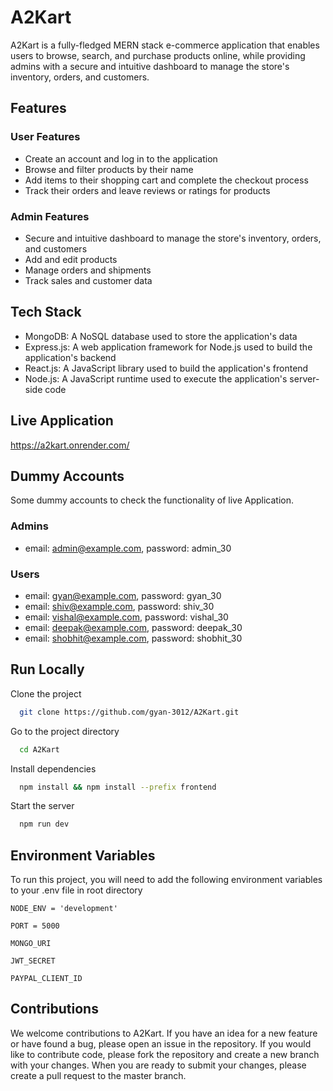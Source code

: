 
# A2Kart

A2Kart is a fully-fledged MERN stack e-commerce application that enables users to browse, search, and purchase products online, while providing admins with a secure and intuitive dashboard to manage the store's inventory, orders, and customers.

## Features

### User Features

- Create an account and log in to the application
- Browse and filter products by their name
- Add items to their shopping cart and complete the checkout process
- Track their orders and leave reviews or ratings for products

### Admin Features

- Secure and intuitive dashboard to manage the store's inventory, orders, and customers
- Add and edit products
- Manage orders and shipments
- Track sales and customer data


## Tech Stack

- MongoDB: A NoSQL database used to store the application's data
- Express.js: A web application framework for Node.js used to build the application's backend
- React.js: A JavaScript library used to build the application's frontend
- Node.js: A JavaScript runtime used to execute the application's server-side code


## Live Application

https://a2kart.onrender.com/
## Dummy Accounts

Some dummy accounts to check the functionality of live Application.

### Admins

- email: admin@example.com, password: admin_30

### Users

- email: gyan@example.com, password: gyan_30
- email: shiv@example.com, password: shiv_30
- email: vishal@example.com, password: vishal_30
- email: deepak@example.com, password: deepak_30
- email: shobhit@example.com, password: shobhit_30
## Run Locally

Clone the project

```bash
  git clone https://github.com/gyan-3012/A2Kart.git
```

Go to the project directory
    
```bash
  cd A2Kart
```

Install dependencies

```bash
  npm install && npm install --prefix frontend
```

Start the server
 
```bash
  npm run dev
```
## Environment Variables

To run this project, you will need to add the following environment variables to your .env file in root directory

`NODE_ENV = 'development'`

`PORT = 5000`

`MONGO_URI`

`JWT_SECRET`

`PAYPAL_CLIENT_ID`


## Contributions

We welcome contributions to A2Kart. If you have an idea for a new feature or have found a bug, please open an issue in the repository. If you would like to contribute code, please fork the repository and create a new branch with your changes. When you are ready to submit your changes, please create a pull request to the master branch.

